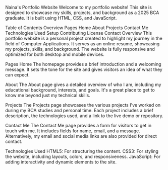 Naina's Portfolio Website Welcome to my portfolio website! This site is designed to showcase my skills, projects, and background as a 2025 BCA graduate. It is built using HTML, CSS, and JavaScript.

Table of Contents Overview Pages Home About Projects Contact Me Technologies Used Setup Contributing License Contact Overview This portfolio website is a personal project created to highlight my journey in the field of Computer Applications. It serves as an online resume, showcasing my projects, skills, and background. The website is fully responsive and optimized for both desktop and mobile devices.

Pages Home The homepage provides a brief introduction and a welcoming message. It sets the tone for the site and gives visitors an idea of what they can expect.

About The About page gives a detailed overview of who I am, including my educational background, interests, and goals. It's a great place to get to know me beyond just my technical skills.

Projects The Projects page showcases the various projects I've worked on during my BCA studies and personal time. Each project includes a brief description, the technologies used, and a link to the live demo or repository.

Contact Me The Contact Me page provides a form for visitors to get in touch with me. It includes fields for name, email, and a message. Alternatively, my email and social media links are also provided for direct contact.

Technologies Used HTML5: For structuring the content. CSS3: For styling the website, including layouts, colors, and responsiveness. JavaScript: For adding interactivity and dynamic elements to the site.
